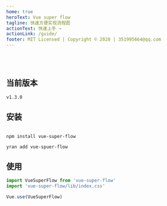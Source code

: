 ```yaml
---
home: true
heroText: Vue super flow
tagline: 快速方便实现流程图
actionText: 快速上手 →
actionLink: /guide/
footer: MIT Licensed | Copyright © 2020 | 351995664@qq.com
---
```


<br/>
<br/>

## 当前版本
```
v1.3.0
```

## 安装

```shell script

npm install vue-super-flow

yran add vue-spuer-flow

```

## 使用

```js
import VueSuperFlow from 'vue-super-flow'
import 'vue-super-flow/lib/index.css'

Vue.use(VueSuperFlow)
```
